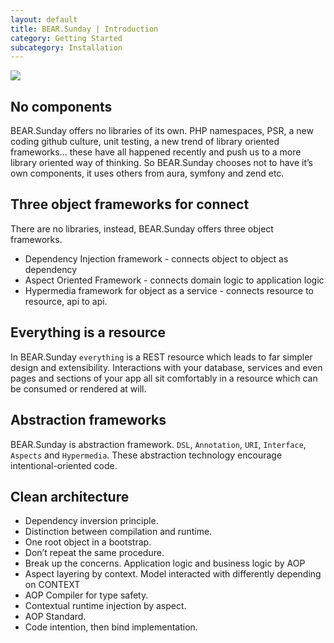 ```yaml
---
layout: default
title: BEAR.Sunday | Introduction
category: Getting Started
subcategory: Installation
---
```


<img src="{{ site.url }}/images/screen/diagram.png" style="max-width: 100%;height: auto;"/>

## No components

BEAR.Sunday offers no libraries of its own.
PHP namespaces, PSR, a new coding github culture, unit testing, a new trend of library oriented frameworks... these have all happened recently and push us to a more library oriented way of thinking.
So BEAR.Sunday chooses not to have it’s own components,
it uses others from aura, symfony and zend etc.

## Three object frameworks for connect

There are no libraries, instead, BEAR.Sunday offers three object frameworks.

 * Dependency Injection framework - connects object to object as dependency
 * Aspect Oriented Framework - connects domain logic to application logic
 * Hypermedia framework for object as a service - connects resource to resource, api to api.

## Everything is a resource

In BEAR.Sunday `everything` is a REST resource which leads to far simpler design and extensibility.
Interactions with your database, services and even pages and sections of your app all sit comfortably in a 
resource which can be consumed or rendered at will.

## Abstraction frameworks

BEAR.Sunday is abstraction framework.
`DSL`, `Annotation`, `URI`, `Interface`, `Aspects` and `Hypermedia`.
These abstraction technology encourage intentional-oriented code.

## Clean architecture

 * Dependency inversion principle.
 * Distinction between compilation and runtime.
 * One root object in a bootstrap.
 * Don’t repeat the same procedure.
 * Break up the concerns. Application logic and business logic by AOP
 * Aspect layering by context. Model interacted with differently depending on CONTEXT
 * AOP Compiler for type safety.
 * Contextual runtime injection by aspect.
 * AOP Standard.
 * Code intention, then bind implementation.
